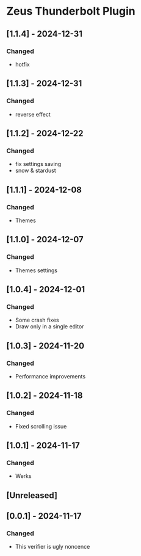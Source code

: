# Zeus Thunderbolt Plugin

## [1.1.4] - 2024-12-31

### Changed

- hotfix

## [1.1.3] - 2024-12-31

### Changed

- reverse effect

## [1.1.2] - 2024-12-22

### Changed

- fix settings saving
- snow & stardust

## [1.1.1] - 2024-12-08

### Changed

- Themes

## [1.1.0] - 2024-12-07

### Changed

- Themes settings

## [1.0.4] - 2024-12-01

### Changed

- Some crash fixes
- Draw only in a single editor

## [1.0.3] - 2024-11-20

### Changed

- Performance improvements

## [1.0.2] - 2024-11-18

### Changed

- Fixed scrolling issue

## [1.0.1] - 2024-11-17

### Changed

- Werks

## [Unreleased]

## [0.0.1] - 2024-11-17

### Changed

- This verifier is ugly noncence